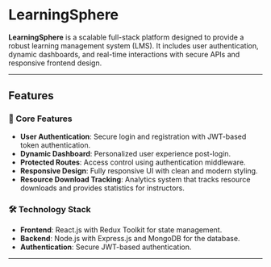 # LearningSphere

**LearningSphere** is a scalable full-stack platform designed to provide a robust learning management system (LMS). It includes user authentication, dynamic dashboards, and real-time interactions with secure APIs and responsive frontend design.

---

## Features

### 🚀 Core Features
- **User Authentication**: Secure login and registration with JWT-based token authentication.
- **Dynamic Dashboard**: Personalized user experience post-login.
- **Protected Routes**: Access control using authentication middleware.
- **Responsive Design**: Fully responsive UI with clean and modern styling.
- **Resource Download Tracking**: Analytics system that tracks resource downloads and provides statistics for instructors.

### 🛠️ Technology Stack
- **Frontend**: React.js with Redux Toolkit for state management.
- **Backend**: Node.js with Express.js and MongoDB for the database.
- **Authentication**: Secure JWT-based authentication.

---
